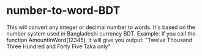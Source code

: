 # number-to-word-BDT
This will convert any integer or decimal number to words. It's based on the number system used in Bangladeshi currency BDT.  Example: If you call the function AmountInWord(12345), it will give you output: "Twelve Thousand Three Hundred and Forty Five Taka only"
